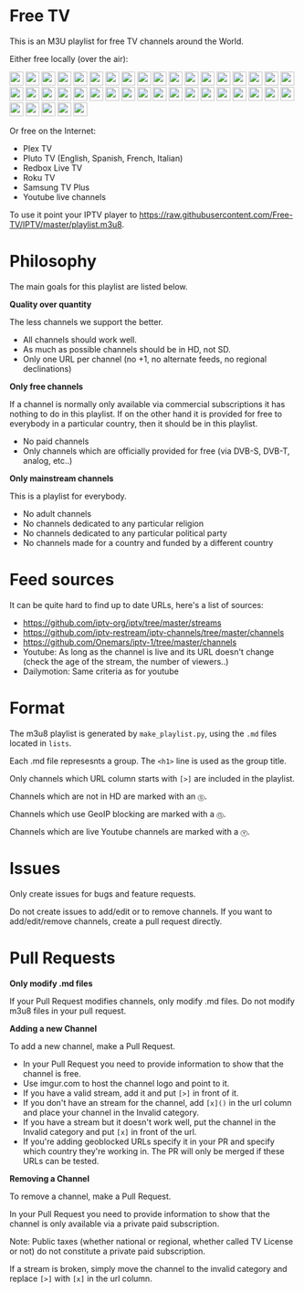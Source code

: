 Free TV
=======

This is an M3U playlist for free TV channels around the World.

Either free locally (over the air):

<img src="https://hatscripts.github.io/circle-flags/flags/gb.svg" width="24"> <img src="https://hatscripts.github.io/circle-flags/flags/us.svg" width="24"> <img src="https://hatscripts.github.io/circle-flags/flags/ca.svg" width="24"> <img src="https://hatscripts.github.io/circle-flags/flags/au.svg" width="24"> <img src="https://hatscripts.github.io/circle-flags/flags/ie.svg" width="24"> <img src="https://hatscripts.github.io/circle-flags/flags/es.svg" width="24"> <img src="https://hatscripts.github.io/circle-flags/flags/mx.svg" width="24"> <img src="https://hatscripts.github.io/circle-flags/flags/ar.svg" width="24"> <img src="https://hatscripts.github.io/circle-flags/flags/py.svg" width="24"> <img src="https://hatscripts.github.io/circle-flags/flags/tt.svg" width="24"> <img src="https://hatscripts.github.io/circle-flags/flags/de.svg" width="24"> <img src="https://hatscripts.github.io/circle-flags/flags/at.svg" width="24"> <img src="https://hatscripts.github.io/circle-flags/flags/fr.svg" width="24"> <img src="https://hatscripts.github.io/circle-flags/flags/be.svg" width="24"> <img src="https://hatscripts.github.io/circle-flags/flags/nl.svg" width="24"> <img src="https://hatscripts.github.io/circle-flags/flags/ch.svg" width="24"> <img src="https://hatscripts.github.io/circle-flags/flags/it.svg" width="24"> <img src="https://hatscripts.github.io/circle-flags/flags/sm.svg" width="24"> <img src="https://hatscripts.github.io/circle-flags/flags/tr.svg" width="24"> <img src="https://hatscripts.github.io/circle-flags/flags/gr.svg" width="24"> <img src="https://hatscripts.github.io/circle-flags/flags/sk.svg" width="24"> <img src="https://hatscripts.github.io/circle-flags/flags/si.svg" width="24"> <img src="https://hatscripts.github.io/circle-flags/flags/mt.svg" width="24"> <img src="https://hatscripts.github.io/circle-flags/flags/se.svg" width="24"> <img src="https://hatscripts.github.io/circle-flags/flags/dk.svg" width="24"> <img src="https://hatscripts.github.io/circle-flags/flags/fi.svg" width="24"> <img src="https://hatscripts.github.io/circle-flags/flags/hu.svg" width="24"> <img src="https://hatscripts.github.io/circle-flags/flags/cz.svg" width="24"> <img src="https://hatscripts.github.io/circle-flags/flags/ro.svg" width="24"> <img src="https://hatscripts.github.io/circle-flags/flags/ru.svg" width="24"> <img src="https://hatscripts.github.io/circle-flags/flags/by.svg" width="24"> <img src="https://hatscripts.github.io/circle-flags/flags/ua.svg" width="24"> <img src="https://hatscripts.github.io/circle-flags/flags/ee.svg" width="24"> <img src="https://hatscripts.github.io/circle-flags/flags/pt.svg" width="24"> <img src="https://hatscripts.github.io/circle-flags/flags/br.svg" width="24"> <img src="https://hatscripts.github.io/circle-flags/flags/in.svg" width="24"> <img src="https://hatscripts.github.io/circle-flags/flags/cn.svg" width="24"> <img src="https://hatscripts.github.io/circle-flags/flags/jp.svg" width="24"> <img src="https://hatscripts.github.io/circle-flags/flags/kr.svg" width="24"> <img src="https://hatscripts.github.io/circle-flags/flags/iq.svg" width="24"> <img src="https://hatscripts.github.io/circle-flags/flags/ir.svg" width="24">

Or free on the Internet:

- Plex TV
- Pluto TV (English, Spanish, French, Italian)
- Redbox Live TV
- Roku TV
- Samsung TV Plus
- Youtube live channels

To use it point your IPTV player to https://raw.githubusercontent.com/Free-TV/IPTV/master/playlist.m3u8.

Philosophy
==========

The main goals for this playlist are listed below.

**Quality over quantity**

The less channels we support the better.

- All channels should work well.
- As much as possible channels should be in HD, not SD.
- Only one URL per channel (no +1, no alternate feeds, no regional declinations)

**Only free channels**

If a channel is normally only available via commercial subscriptions it has nothing to do in this playlist. If on the other hand it is provided for free to everybody in a particular country, then it should be in this playlist.

- No paid channels
- Only channels which are officially provided for free (via DVB-S, DVB-T, analog, etc..)

**Only mainstream channels**

This is a playlist for everybody.

- No adult channels
- No channels dedicated to any particular religion
- No channels dedicated to any particular political party
- No channels made for a country and funded by a different country

Feed sources
============

It can be quite hard to find up to date URLs, here's a list of sources:

- https://github.com/iptv-org/iptv/tree/master/streams
- https://github.com/iptv-restream/iptv-channels/tree/master/channels
- https://github.com/Onemars/iptv-1/tree/master/channels
- Youtube: As long as the channel is live and its URL doesn't change (check the age of the stream, the number of viewers..)
- Dailymotion: Same criteria as for youtube

Format
======

The m3u8 playlist is generated by `make_playlist.py`, using the `.md` files located in `lists`.

Each .md file represesnts a group. The `<h1>` line is used as the group title.

Only channels which URL column starts with `[>]` are included in the playlist.

Channels which are not in HD are marked with an `Ⓢ`.

Channels which use GeoIP blocking are marked with a `Ⓖ`.

Channels which are live Youtube channels are marked with a `Ⓨ`.

Issues
======

Only create issues for bugs and feature requests.

Do not create issues to add/edit or to remove channels. If you want to add/edit/remove channels, create a pull request directly.

Pull Requests
=============

**Only modify .md files**

If your Pull Request modifies channels, only modify .md files. Do not modify m3u8 files in your pull request.

**Adding a new Channel**

To add a new channel, make a Pull Request.

- In your Pull Request you need to provide information to show that the channel is free.
- Use imgur.com to host the channel logo and point to it.
- If you have a valid stream, add it and put `[>]` in front of it.
- If you don't have an stream for the channel, add `[x]()` in the url column and place your channel in the Invalid category.
- If you have a stream but it doesn't work well, put the channel in the Invalid category and put `[x]` in front of the url.
- If you're adding geoblocked URLs specify it in your PR and specify which country they're working in. The PR will only be merged if these URLs can be tested.

**Removing a Channel**

To remove a channel, make a Pull Request.

In your Pull Request you need to provide information to show that the channel is only available via a private paid subscription.

Note: Public taxes (whether national or regional, whether called TV License or not) do not constitute a private paid subscription.

If a stream is broken, simply move the channel to the invalid category and replace `[>]` with `[x]` in the url column.
